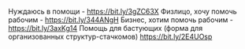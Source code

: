 Нуждаюсь в помощи - https://bit.ly/3gZC63X
Физлицо, хочу помочь рабочим - https://bit.ly/344ANgH
Бизнес, хотим помочь рабочим - https://bit.ly/3axKg14
Помощь для бастующих (форма для организованных структур-стачкомов) https://bit.ly/2E4UOsp
